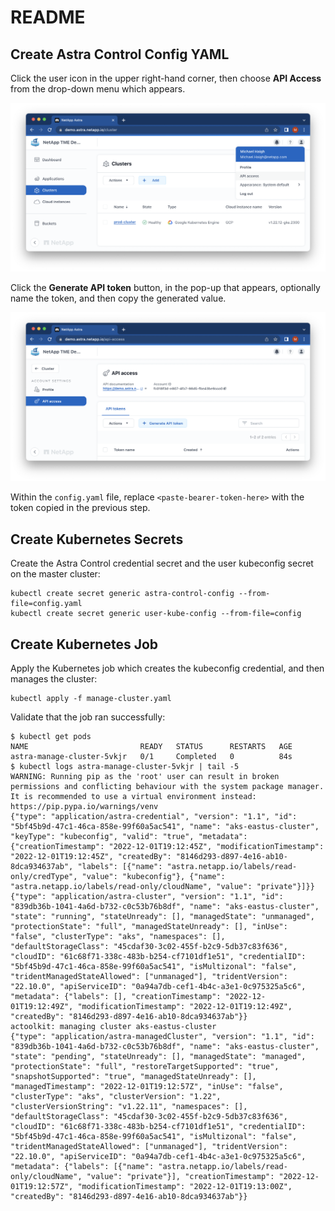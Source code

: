 # README

## Create Astra Control Config YAML

Click the user icon in the upper right-hand corner, then choose **API Access** from the drop-down menu which appears.

![API Access](img/api-access.png)

Click the **Generate API token** button, in the pop-up that appears, optionally name the token, and then copy the generated value.

![Generate Token](img/generate-token.png)

Within the `config.yaml` file, replace `<paste-bearer-token-here>` with the token copied in the previous step.

## Create Kubernetes Secrets

Create the Astra Control credential secret and the user kubeconfig secret on the master cluster:

```text
kubectl create secret generic astra-control-config --from-file=config.yaml
kubectl create secret generic user-kube-config --from-file=config
```

## Create Kubernetes Job

Apply the Kubernetes job which creates the kubeconfig credential, and then manages the cluster:

```text
kubectl apply -f manage-cluster.yaml
```

Validate that the job ran successfully:

```text
$ kubectl get pods
NAME                         READY   STATUS      RESTARTS   AGE
astra-manage-cluster-5vkjr   0/1     Completed   0          84s
$ kubectl logs astra-manage-cluster-5vkjr | tail -5
WARNING: Running pip as the 'root' user can result in broken permissions and conflicting behaviour with the system package manager. It is recommended to use a virtual environment instead: https://pip.pypa.io/warnings/venv
{"type": "application/astra-credential", "version": "1.1", "id": "5bf45b9d-47c1-46ca-858e-99f60a5ac541", "name": "aks-eastus-cluster", "keyType": "kubeconfig", "valid": "true", "metadata": {"creationTimestamp": "2022-12-01T19:12:45Z", "modificationTimestamp": "2022-12-01T19:12:45Z", "createdBy": "8146d293-d897-4e16-ab10-8dca934637ab", "labels": [{"name": "astra.netapp.io/labels/read-only/credType", "value": "kubeconfig"}, {"name": "astra.netapp.io/labels/read-only/cloudName", "value": "private"}]}}
{"type": "application/astra-cluster", "version": "1.1", "id": "839db36b-1041-4a6d-b732-c0c53b76b8df", "name": "aks-eastus-cluster", "state": "running", "stateUnready": [], "managedState": "unmanaged", "protectionState": "full", "managedStateUnready": [], "inUse": "false", "clusterType": "aks", "namespaces": [], "defaultStorageClass": "45cdaf30-3c02-455f-b2c9-5db37c83f636", "cloudID": "61c68f71-338c-483b-b254-cf7101df1e51", "credentialID": "5bf45b9d-47c1-46ca-858e-99f60a5ac541", "isMultizonal": "false", "tridentManagedStateAllowed": ["unmanaged"], "tridentVersion": "22.10.0", "apiServiceID": "0a94a7db-cef1-4b4c-a3e1-0c975325a5c6", "metadata": {"labels": [], "creationTimestamp": "2022-12-01T19:12:49Z", "modificationTimestamp": "2022-12-01T19:12:49Z", "createdBy": "8146d293-d897-4e16-ab10-8dca934637ab"}}
actoolkit: managing cluster aks-eastus-cluster
{"type": "application/astra-managedCluster", "version": "1.1", "id": "839db36b-1041-4a6d-b732-c0c53b76b8df", "name": "aks-eastus-cluster", "state": "pending", "stateUnready": [], "managedState": "managed", "protectionState": "full", "restoreTargetSupported": "true", "snapshotSupported": "true", "managedStateUnready": [], "managedTimestamp": "2022-12-01T19:12:57Z", "inUse": "false", "clusterType": "aks", "clusterVersion": "1.22", "clusterVersionString": "v1.22.11", "namespaces": [], "defaultStorageClass": "45cdaf30-3c02-455f-b2c9-5db37c83f636", "cloudID": "61c68f71-338c-483b-b254-cf7101df1e51", "credentialID": "5bf45b9d-47c1-46ca-858e-99f60a5ac541", "isMultizonal": "false", "tridentManagedStateAllowed": ["unmanaged"], "tridentVersion": "22.10.0", "apiServiceID": "0a94a7db-cef1-4b4c-a3e1-0c975325a5c6", "metadata": {"labels": [{"name": "astra.netapp.io/labels/read-only/cloudName", "value": "private"}], "creationTimestamp": "2022-12-01T19:12:57Z", "modificationTimestamp": "2022-12-01T19:13:00Z", "createdBy": "8146d293-d897-4e16-ab10-8dca934637ab"}}
```
